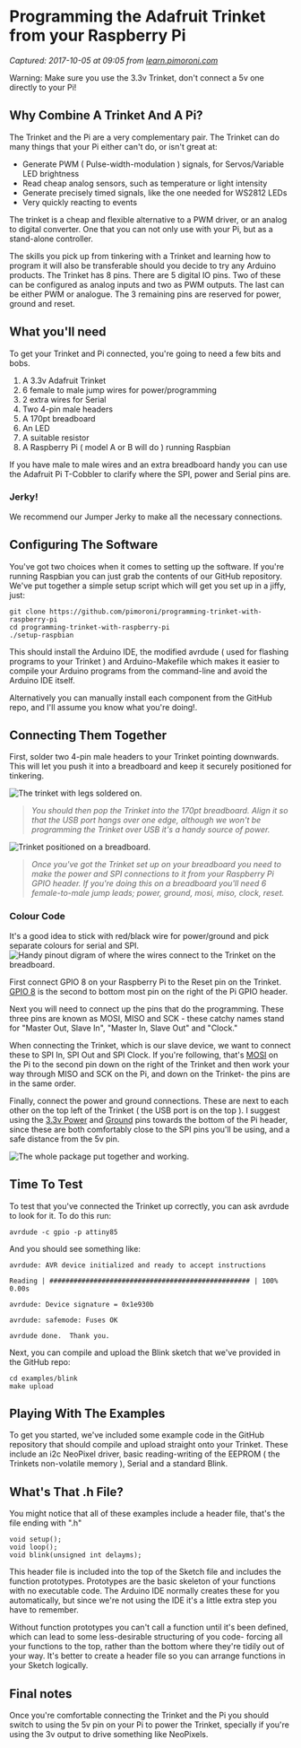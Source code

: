 # Programming the Adafruit Trinket from your Raspberry Pi

_Captured: 2017-10-05 at 09:05 from [learn.pimoroni.com](https://learn.pimoroni.com/tutorial/raspberry-pi/raspberry-pi-programming-adafruit-trinket)_

Warning: Make sure you use the 3.3v Trinket, don't connect a 5v one directly to your Pi!

## Why Combine A Trinket And A Pi?

The Trinket and the Pi are a very complementary pair. The Trinket can do many things that your Pi either can't do, or isn't great at:

  * Generate PWM ( Pulse-width-modulation ) signals, for Servos/Variable LED brightness
  * Read cheap analog sensors, such as temperature or light intensity
  * Generate precisely timed signals, like the one needed for WS2812 LEDs
  * Very quickly reacting to events

The trinket is a cheap and flexible alternative to a PWM driver, or an analog to digital converter. One that you can not only use with your Pi, but as a stand-alone controller.

The skills you pick up from tinkering with a Trinket and learning how to program it will also be transferable should you decide to try any Arduino products. The Trinket has 8 pins. There are 5 digital IO pins. Two of these can be configured as analog inputs and two as PWM outputs. The last can be either PWM or analogue. The 3 remaining pins are reserved for power, ground and reset.

## What you'll need

To get your Trinket and Pi connected, you're going to need a few bits and bobs.

  1. A 3.3v Adafruit Trinket
  2. 6 female to male jump wires for power/programming
  3. 2 extra wires for Serial
  4. Two 4-pin male headers
  5. A 170pt breadboard
  6. An LED
  7. A suitable resistor
  8. A Raspberry Pi ( model A or B will do ) running Raspbian

If you have male to male wires and an extra breadboard handy you can use the Adafruit Pi T-Cobbler to clarify where the SPI, power and Serial pins are.

### Jerky!

We recommend our Jumper Jerky to make all the necessary connections.

## Configuring The Software

You've got two choices when it comes to setting up the software. If you're running Raspbian you can just grab the contents of our GitHub repository. We've put together a simple setup script which will get you set up in a jiffy, just:
    
    
    git clone https://github.com/pimoroni/programming-trinket-with-raspberry-pi
    cd programming-trinket-with-raspberry-pi
    ./setup-raspbian
    

This should install the Arduino IDE, the modified avrdude ( used for flashing programs to your Trinket ) and Arduino-Makefile which makes it easier to compile your Arduino programs from the command-line and avoid the Arduino IDE itself.

Alternatively you can manually install each component from the GitHub repo, and I'll assume you know what you're doing!.

## Connecting Them Together

First, solder two 4-pin male headers to your Trinket pointing downwards. This will let you push it into a breadboard and keep it securely positioned for tinkering.

![The trinket with legs soldered on.](https://learn.pimoroni.com/static/repos/learn/raspberry-pi/trinket-with-headers.jpg)

> _You should then pop the Trinket into the 170pt breadboard. Align it so that the USB port hangs over one edge, although we won't be programming the Trinket over USB it's a handy source of power._

![Trinket positioned on a breadboard.](https://learn.pimoroni.com/static/repos/learn/raspberry-pi/trinket-on-breadboard.jpg)

> _Once you've got the Trinket set up on your breadboard you need to make the power and SPI connections to it from your Raspberry Pi GPIO header. If you're doing this on a breadboard you'll need 6 female-to-male jump leads; power, ground, mosi, miso, clock, reset._

### Colour Code

It's a good idea to stick with red/black wire for power/ground and pick separate colours for serial and SPI. ![Handy pinout digram of where the wires connect to the Trinket on the breadboard.](https://learn.pimoroni.com/static/repos/learn/raspberry-pi/trinket-connections.jpg)

First connect GPIO 8 on your Raspberry Pi to the Reset pin on the Trinket. [GPIO 8](http://pi.gadgetoid.com/pinout/pin24_gpio8) is the second to bottom most pin on the right of the Pi GPIO header.

Next you will need to connect up the pins that do the programming. These three pins are known as MOSI, MISO and SCK - these catchy names stand for "Master Out, Slave In", "Master In, Slave Out" and "Clock."

When connecting the Trinket, which is our slave device, we want to connect these to SPI In, SPI Out and SPI Clock. If you're following, that's [MOSI](http://pi.gadgetoid.com/pinout/pin19_gpio10) on the Pi to the second pin down on the right of the Trinket and then work your way through MISO and SCK on the Pi, and down on the Trinket- the pins are in the same order.

Finally, connect the power and ground connections. These are next to each other on the top left of the Trinket ( the USB port is on the top ). I suggest using the [3.3v Power](http://pi.gadgetoid.com/pinout/pin17_3v3_power) and [Ground](http://pi.gadgetoid.com/pinout/pin20_ground) pins towards the bottom of the Pi header, since these are both comfortably close to the SPI pins you'll be using, and a safe distance from the 5v pin.

![The whole package put together and working.](https://learn.pimoroni.com/static/repos/learn/raspberry-pi/trinket-pi-overview.jpg)

## Time To Test

To test that you've connected the Trinket up correctly, you can ask avrdude to look for it. To do this run:
    
    
    avrdude -c gpio -p attiny85
    

And you should see something like:
    
    
    avrdude: AVR device initialized and ready to accept instructions
    
    Reading | ################################################## | 100% 0.00s
    
    avrdude: Device signature = 0x1e930b
    
    avrdude: safemode: Fuses OK
    
    avrdude done.  Thank you.
    

Next, you can compile and upload the Blink sketch that we've provided in the GitHub repo:
    
    
    cd examples/blink
    make upload
    

## Playing With The Examples

To get you started, we've included some example code in the GitHub repository that should compile and upload straight onto your Trinket. These include an i2c NeoPixel driver, basic reading-writing of the EEPROM ( the Trinkets non-volatile memory ), Serial and a standard Blink.

## What's That .h File?

You might notice that all of these examples include a header file, that's the file ending with ".h"
    
    
    void setup();
    void loop();
    void blink(unsigned int delayms);
    

This header file is included into the top of the Sketch file and includes the function prototypes. Prototypes are the basic skeleton of your functions with no executable code. The Arduino IDE normally creates these for you automatically, but since we're not using the IDE it's a little extra step you have to remember.

Without function prototypes you can't call a function until it's been defined, which can lead to some less-desirable structuring of you code- forcing all your functions to the top, rather than the bottom where they're tidily out of your way. It's better to create a header file so you can arrange functions in your Sketch logically.

## Final notes

Once you're comfortable connecting the Trinket and the Pi you should switch to using the 5v pin on your Pi to power the Trinket, specially if you're using the 3v output to drive something like NeoPixels.

